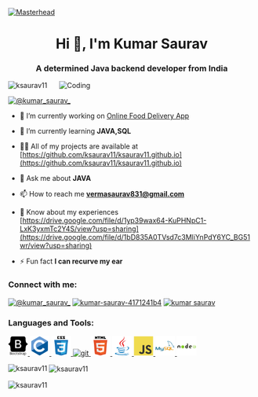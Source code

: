 [![Masterhead](https://1.bp.blogspot.com/-7A4WynwLsMw/XbBpCXG8fHI/AAAAAAAAMt4/uOa1bpLskYgrwGbllhSu2SDj_Mig8SXJQCLcBGAsYHQ/s1600/2000_600px.gif)](https://ksaurav11.io)
<h1 align="center">Hi 👋, I'm Kumar Saurav</h1>
<h3 align="center">A determined Java backend developer from India</h3>
<img align="right" alt="Coding" width="400" src="https://cdn.dribbble.com/users/1162077/screenshots/3848914/programmer.gif">

<p align="left"> <img src="https://komarev.com/ghpvc/?username=ksaurav11&label=Profile%20views&color=0e75b6&style=flat" alt="ksaurav11" /> </p>

<p align="left"> <a href="https://twitter.com/@kumar_saurav_" target="blank"><img src="https://img.shields.io/twitter/follow/@kumar_saurav_?logo=twitter&style=for-the-badge" alt="@kumar_saurav_" /></a> </p>

- 🔭 I’m currently working on [Online Food Delivery App](https://github.com/ksaurav11/Online-food-delivery-app)

- 🌱 I’m currently learning **JAVA,SQL**

- 👨‍💻 All of my projects are available at [https://github.com/ksaurav11/ksaurav11.github.io](https://github.com/ksaurav11/ksaurav11.github.io)

- 💬 Ask me about **JAVA**

- 📫 How to reach me **vermasaurav831@gmail.com**

- 📄 Know about my experiences [https://drive.google.com/file/d/1yp39wax64-KuPHNpC1-LxK3yxmTc2Y4S/view?usp=sharing](https://drive.google.com/file/d/1bD835A0TVsd7c3MliYnPdY6YC_BG51wr/view?usp=sharing)

- ⚡ Fun fact **I can recurve my ear**

<h3 align="left">Connect with me:</h3>
<p align="left">
<a href="https://twitter.com/@kumar_saurav_" target="blank"><img align="center" src="https://raw.githubusercontent.com/rahuldkjain/github-profile-readme-generator/master/src/images/icons/Social/twitter.svg" alt="@kumar_saurav_" height="30" width="40" /></a>
<a href="https://linkedin.com/in/kumar-saurav-4171241b4" target="blank"><img align="center" src="https://raw.githubusercontent.com/rahuldkjain/github-profile-readme-generator/master/src/images/icons/Social/linked-in-alt.svg" alt="kumar-saurav-4171241b4" height="30" width="40" /></a>
<a href="https://fb.com/kumar saurav" target="blank"><img align="center" src="https://raw.githubusercontent.com/rahuldkjain/github-profile-readme-generator/master/src/images/icons/Social/facebook.svg" alt="kumar saurav" height="30" width="40" /></a>
</p>

<h3 align="left">Languages and Tools:</h3>
<p align="left"> <a href="https://getbootstrap.com" target="_blank" rel="noreferrer"> <img src="https://raw.githubusercontent.com/devicons/devicon/master/icons/bootstrap/bootstrap-plain-wordmark.svg" alt="bootstrap" width="40" height="40"/> </a> <a href="https://www.cprogramming.com/" target="_blank" rel="noreferrer"> <img src="https://raw.githubusercontent.com/devicons/devicon/master/icons/c/c-original.svg" alt="c" width="40" height="40"/> </a> <a href="https://www.w3schools.com/css/" target="_blank" rel="noreferrer"> <img src="https://raw.githubusercontent.com/devicons/devicon/master/icons/css3/css3-original-wordmark.svg" alt="css3" width="40" height="40"/> </a> <a href="https://git-scm.com/" target="_blank" rel="noreferrer"> <img src="https://www.vectorlogo.zone/logos/git-scm/git-scm-icon.svg" alt="git" width="40" height="40"/> </a> <a href="https://www.w3.org/html/" target="_blank" rel="noreferrer"> <img src="https://raw.githubusercontent.com/devicons/devicon/master/icons/html5/html5-original-wordmark.svg" alt="html5" width="40" height="40"/> </a> <a href="https://www.java.com" target="_blank" rel="noreferrer"> <img src="https://raw.githubusercontent.com/devicons/devicon/master/icons/java/java-original.svg" alt="java" width="40" height="40"/> </a> <a href="https://developer.mozilla.org/en-US/docs/Web/JavaScript" target="_blank" rel="noreferrer"> <img src="https://raw.githubusercontent.com/devicons/devicon/master/icons/javascript/javascript-original.svg" alt="javascript" width="40" height="40"/> </a> <a href="https://www.mysql.com/" target="_blank" rel="noreferrer"> <img src="https://raw.githubusercontent.com/devicons/devicon/master/icons/mysql/mysql-original-wordmark.svg" alt="mysql" width="40" height="40"/> </a> <a href="https://nodejs.org" target="_blank" rel="noreferrer"> <img src="https://raw.githubusercontent.com/devicons/devicon/master/icons/nodejs/nodejs-original-wordmark.svg" alt="nodejs" width="40" height="40"/> </a> </p>

<p><img align="left" src="https://github-readme-stats.vercel.app/api/top-langs?username=ksaurav11&show_icons=true&locale=en&layout=compact" alt="ksaurav11" /></p>

<p>&nbsp;<img align="center" src="https://github-readme-stats.vercel.app/api?username=ksaurav11&show_icons=true&locale=en" alt="ksaurav11" /></p>

<p><img align="center" src="https://github-readme-streak-stats.herokuapp.com/?user=ksaurav11&" alt="ksaurav11" /></p>
